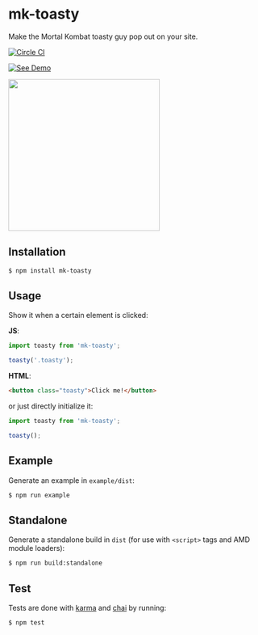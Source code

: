 # mk-toasty

Make the Mortal Kombat toasty guy pop out on your site.

[![Circle CI](https://circleci.com/gh/zakangelle/mk-toasty/tree/master.svg?style=shield)](https://circleci.com/gh/zakangelle/mk-toasty/tree/master)

[![See Demo](https://img.shields.io/badge/see-demo-green.svg)](https://dl.dropboxusercontent.com/u/21334841/demos/mk-toasty/index.html)

<a href="https://dl.dropboxusercontent.com/u/21334841/demos/mk-toasty/index.html">
  <img src='https://www.dropbox.com/s/h7zo1d5g57vjdv9/mk-toasty.png?raw=1' width='300px' />
</a>

## Installation

```sh
$ npm install mk-toasty
```

## Usage

Show it when a certain element is clicked:

**JS**:

```js
import toasty from 'mk-toasty';

toasty('.toasty');
```

**HTML**:

```html
<button class="toasty">Click me!</button>
```

or just directly initialize it:

```js
import toasty from 'mk-toasty';

toasty();
```

## Example

Generate an example in `example/dist`:

```sh
$ npm run example
```

## Standalone

Generate a standalone build in `dist` (for use with `<script>` tags and AMD module loaders):

```sh
$ npm run build:standalone
```

## Test

Tests are done with [karma](https://karma-runner.github.io) and [chai](http://chaijs.com/) by running:

```
$ npm test
```
